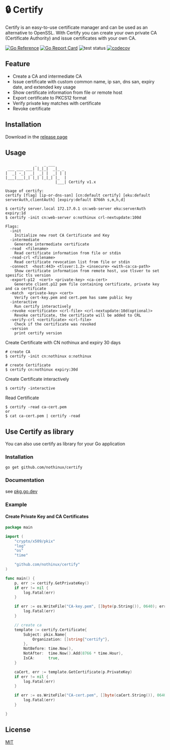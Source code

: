 # :lock: Certify
Certify is an easy-to-use certificate manager and can be used as an alternative to OpenSSL. With Certify you can create your own private CA (Certificate Authority) and issue certificates with your own CA.

[![Go Reference](https://pkg.go.dev/badge/github.com/nothinux/certify.svg)](https://pkg.go.dev/github.com/nothinux/certify)  [![Go Report Card](https://goreportcard.com/badge/github.com/nothinux/certify)](https://goreportcard.com/report/github.com/nothinux/certify)  ![test status](https://github.com/nothinux/certify/actions/workflows/test.yml/badge.svg?branch=master)  [![codecov](https://codecov.io/gh/nothinux/certify/branch/master/graph/badge.svg?token=iR3c5Zwo3F)](https://codecov.io/gh/nothinux/certify)  

## Feature
+ Create a CA and intermediate CA
+ Issue certificate with custom common name, ip san, dns san, expiry date, and extended key usage
+ Show certificate information from file or remote host
+ Export certificate to PKCS12 format
+ Verify private key matches with certificate
+ Revoke certificate


## Installation
Download in the [release page](https://github.com/nothinux/certify/releases)

## Usage
```
             _   _ ___     
 ___ ___ ___| |_|_|  _|_ _ 
|  _| -_|  _|  _| |  _| | |
|___|___|_| |_| |_|_| |_  |
                      |___| Certify v1.x

Usage of certify:  
certify [flag] [ip-or-dns-san] [cn:default certify] [eku:default serverAuth,clientAuth] [expiry:default 8766h s,m,h,d]

$ certify server.local 172.17.0.1 cn:web-server eku:serverAuth expiry:1d
$ certify -init cn:web-server o:nothinux crl-nextupdate:100d

Flags:
  -init
	Initialize new root CA Certificate and Key
  -intermediate
	Generate intermediate certificate
  -read  <filename>
	Read certificate information from file or stdin
  -read-crl <filename>
	Read certificate revocation list from file or stdin
  -connect  <host:443> <tlsver:1.2> <insecure> <with-ca:ca-path>
	Show certificate information from remote host, use tlsver to set spesific tls version
  -export-p12  <cert> <private-key> <ca-cert>
	Generate client.p12 pem file containing certificate, private key and ca certificate
  -match  <private-key> <cert>
	Verify cert-key.pem and cert.pem has same public key
  -interactive
	Run certify interactively
  -revoke <certificate> <crl-file> <crl-nextupdate:10d(optional)>
	Revoke certificate, the certificate will be added to CRL
  -verify-crl <certificate> <crl-file>
	Check if the certificate was revoked
  -version
	print certify version
```

Create Certificate with CN nothinux and expiry 30 days
```
# create CA
$ certify -init cn:nothinux o:nothinux

# create Certificate
$ certify cn:nothinux expiry:30d
```

Create Certificate interactively
```
$ certify -interactive
```

Read Certificate
```
$ certify -read ca-cert.pem
or
$ cat ca-cert.pem | certify -read
```

## Use Certify as library
You can also use certify as library for your Go application

### Installation
```
go get github.com/nothinux/certify
```
### Documentation
see [pkg.go.dev](https://pkg.go.dev/github.com/nothinux/certify)
### Example
#### Create Private Key and CA Certificates
``` go
package main

import (
	"crypto/x509/pkix"
	"log"
	"os"
	"time"

	"github.com/nothinux/certify"
)

func main() {
	p, err := certify.GetPrivateKey()
	if err != nil {
		log.Fatal(err)
	}

	if err := os.WriteFile("CA-key.pem", []byte(p.String()), 0640); err != nil {
		log.Fatal(err)
	}

	// create ca
	template := certify.Certificate{
		Subject: pkix.Name{
			Organization: []string{"certify"},
		},
		NotBefore: time.Now(),
		NotAfter:  time.Now().Add(8766 * time.Hour),
		IsCA:      true,
	}

	caCert, err := template.GetCertificate(p.PrivateKey)
	if err != nil {
		log.Fatal(err)
	}

	if err := os.WriteFile("CA-cert.pem", []byte(caCert.String()), 0640); err != nil {
		log.Fatal(err)
	}

}

```

## License
[MIT](https://github.com/nothinux/certify/blob/master/LICENSE)

